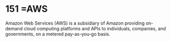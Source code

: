 # 151 =AWS
Amazon Web Services (AWS) is a subsidiary of Amazon providing on-demand cloud computing platforms and APIs to individuals, companies, and governments, on a metered pay-as-you-go basis.

